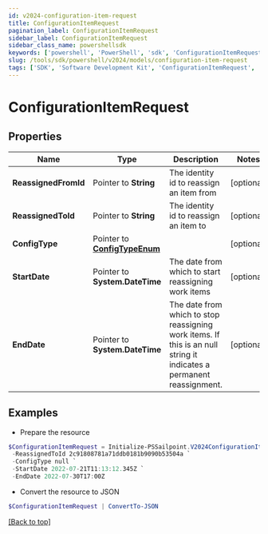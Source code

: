 ```yaml
---
id: v2024-configuration-item-request
title: ConfigurationItemRequest
pagination_label: ConfigurationItemRequest
sidebar_label: ConfigurationItemRequest
sidebar_class_name: powershellsdk
keywords: ['powershell', 'PowerShell', 'sdk', 'ConfigurationItemRequest', 'V2024ConfigurationItemRequest'] 
slug: /tools/sdk/powershell/v2024/models/configuration-item-request
tags: ['SDK', 'Software Development Kit', 'ConfigurationItemRequest', 'V2024ConfigurationItemRequest']
---
```



# ConfigurationItemRequest

## Properties

Name | Type | Description | Notes
------------ | ------------- | ------------- | -------------
**ReassignedFromId** |  Pointer to **String** | The identity id to reassign an item from | [optional] 
**ReassignedToId** |  Pointer to **String** | The identity id to reassign an item to | [optional] 
**ConfigType** |  Pointer to [**ConfigTypeEnum**](config-type-enum) |  | [optional] 
**StartDate** |  Pointer to **System.DateTime** | The date from which to start reassigning work items | [optional] 
**EndDate** |  Pointer to **System.DateTime** | The date from which to stop reassigning work items.  If this is an null string it indicates a permanent reassignment. | [optional] 

## Examples

- Prepare the resource
```powershell
$ConfigurationItemRequest = Initialize-PSSailpoint.V2024ConfigurationItemRequest  -ReassignedFromId 2c91808781a71ddb0181b9090b5c504e `
 -ReassignedToId 2c91808781a71ddb0181b9090b53504a `
 -ConfigType null `
 -StartDate 2022-07-21T11:13:12.345Z `
 -EndDate 2022-07-30T17:00Z
```

- Convert the resource to JSON
```powershell
$ConfigurationItemRequest | ConvertTo-JSON
```


[[Back to top]](#) 

